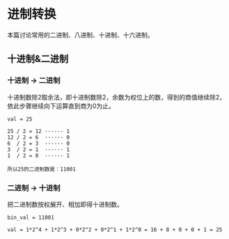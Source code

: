 # 进制转换

本篇讨论常用的二进制、八进制、十进制、十六进制。

## 十进制&二进制

### 十进制 -> 二进制

十进制数除2取余法，即十进制数除2，余数为权位上的数，得到的商值继续除2，依此步骤继续向下运算直到商为0为止。

```
val = 25

25 / 2 = 12 ······ 1
12 / 2 = 6  ······ 0
6  / 2 = 3  ······ 0
3  / 2 = 1  ······ 1
1  / 2 = 0  ······ 1

所以25的二进制数是：11001
```


### 二进制 -> 十进制

把二进制数按权展开、相加即得十进制数。

```
bin_val = 11001

val = 1*2^4 + 1*2^3 + 0*2^2 + 0*2^1 + 1*2^0 = 16 + 8 + 0 + 0 + 1 = 25
```